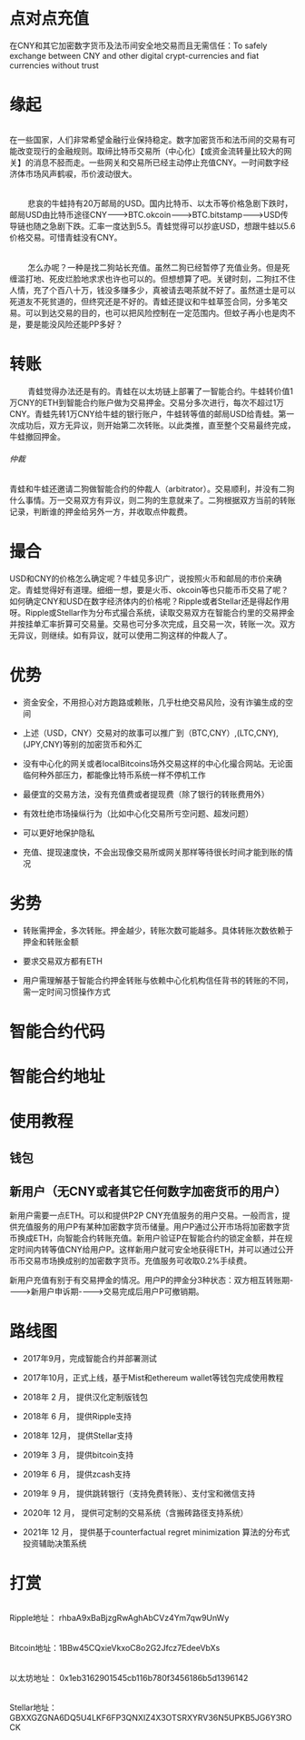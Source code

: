 # 点对点充值 

在CNY和其它加密数字货币及法币间安全地交易而且无需信任：To safely exchange between CNY and other digital crypt-currencies and fiat currencies without trust

# 缘起

######

在一些国家，人们非常希望金融行业保持稳定。数字加密货币和法币间的交易有可能改变现行的金融规则。取缔比特币交易所（中心化）【或资金流转量比较大的网关】的消息不胫而走。一些网关和交易所已经主动停止充值CNY。一时间数字经济体市场风声鹤唳，币价波动很大。
　　
######
　　
悲哀的牛蛙持有20万邮局的USD。国内比特币、以太币等价格急剧下跌时，邮局USD由比特币途径CNY--->BTC.okcoin--->BTC.bitstamp--->USD传导链也随之急剧下跌。汇率一度达到5.5。青蛙觉得可以抄底USD，想跟牛蛙以5.6价格交易。可惜青蛙没有CNY。

######
　　
怎么办呢？一种是找二狗站长充值。虽然二狗已经暂停了充值业务。但是死缠滥打地、死皮烂脸地求求也许也可以的。但想想算了吧。关键时刻，二狗扛不住人情，充了个百八十万，钱没多赚多少，真被请去喝茶就不好了。虽然道士是可以死道友不死贫道的，但终究还是不好的。青蛙还提议和牛蛙草签合同，分多笔交易。可以到达交易的目的，也可以把风险控制在一定范围内。但蚊子再小也是肉不是，要是能没风险还能PP多好？
　　

# 转账

　　
青蛙觉得办法还是有的。青蛙在以太坊链上部署了一智能合约。牛蛙转价值1万CNY的ETH到智能合约账户做为交易押金。交易分多次进行，每次不超过1万CNY。青蛙先转1万CNY给牛蛙的银行账户，牛蛙转等值的邮局USD给青蛙。第一次成功后，双方无异议，则开始第二次转账。以此类推，直至整个交易最终完成，牛蛙撤回押金。

###### 仲裁

青蛙和牛蛙还邀请二狗做智能合约的仲裁人（arbitrator）。交易顺利，并没有二狗什么事情。万一交易双方有异议，则二狗的生意就来了。二狗根据双方当前的转账记录，判断谁的押金给另外一方，并收取点仲裁费。
　　
　　
# 撮合


USD和CNY的价格怎么确定呢？牛蛙见多识广，说按照火币和邮局的市价来确定。青蛙觉得好有道理。细细一想，要是火币、okcoin等也只能币币交易了呢？如何确定CNY和USD在数字经济体内的价格呢？Ripple或者Stellar还是得起作用呀。Ripple或Stellar作为分布式撮合系统，读取交易双方在智能合约里的交易押金并按挂单汇率折算可交易量。交易也可分多次完成，且交易一次，转账一次。双方无异议，则继续。如有异议，就可以使用二狗这样的仲裁人了。


# 优势

   * 资金安全，不用担心对方跑路或赖账，几乎杜绝交易风险，没有诈骗生成的空间

   * 上述（USD，CNY）交易对的故事可以推广到（BTC,CNY）,(LTC,CNY),(JPY,CNY)等别的加密货币和外汇

   * 没有中心化的网关或者localBitcoins场外交易这样的中心化撮合网站。无论面临何种外部压力，都能像比特币系统一样不停机工作

   * 最便宜的交易方法，没有充值费或者提现费（除了银行的转账费用外）

   * 有效杜绝市场操纵行为（比如中心化交易所亏空问题、超发问题）

   * 可以更好地保护隐私

   * 充值、提现速度快，不会出现像交易所或网关那样等待很长时间才能到账的情况

# 劣势

   * 转账需押金，多次转账。押金越少，转账次数可能越多。具体转账次数依赖于押金和转账金额

   * 要求交易双方都有ETH

   * 用户需理解基于智能合约押金转账与依赖中心化机构信任背书的转账的不同，需一定时间习惯操作方式

# 智能合约代码


# 智能合约地址


# 使用教程

## 钱包

## 新用户（无CNY或者其它任何数字加密货币的用户）

新用户需要一点ETH。可以和提供P2P CNY充值服务的用户交易。一般而言，提供充值服务的用户P有某种加密数字货币储量。用户P通过公开市场将加密数字货币换成ETH，向智能合约转账充值。新用户验证P在智能合约的锁定金额，并在规定时间内转等值CNY给用户P。这样新用户就可安全地获得ETH，并可以通过公开币币交易市场换成别的加密数字货币。充值服务可收取0.2%手续费。

新用户充值有别于有交易押金的情况。用户P的押金分3种状态：双方相互转账期---->新用户申诉期---->交易完成后用户P可撤销期。









# 路线图

  * 2017年9月，完成智能合约并部署测试

  * 2017年10月，正式上线，基于Mist和ethereum wallet等钱包完成使用教程

  * 2018年 2 月， 提供汉化定制版钱包

  * 2018年 6 月， 提供Ripple支持

  * 2018年 12月， 提供Stellar支持

  * 2019年 3 月， 提供bitcoin支持

  * 2019年 6 月， 提供zcash支持

  * 2019年 9 月， 提供跳转银行（支持免费转账）、支付宝和微信支持

  * 2020年 12 月， 提供可定制的交易系统（含搬砖路径支持系统）

  * 2021年 12 月， 提供基于counterfactual regret minimization 算法的分布式投资辅助决策系统

    

# 打赏

######

  Ripple地址： rhbaA9xBaBjzgRwAghAbCVz4Ym7qw9UnWy

###### 

  Bitcoin地址：1BBw45CQxieVkxoC8o2G2Jfcz7EdeeVbXs


###### 

  以太坊地址： 0x1eb3162901545cb116b780f3456186b5d1396142

###### 

  Stellar地址： GBXXGZGNA6DQ5U4LKF6FP3QNXIZ4X3OTSRXYRV36N5UPKB5JG6Y3ROCK



